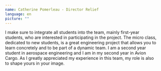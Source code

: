 ```yaml
---
name: Catherine Pomerleau - Director Relief
language: en
picture: ""
---
```

I make sure to integrate all students into the team, mainly first-year students, who are interested in participating in the project. The micro class, dedicated to new students, is a great engineering project that allows you to learn concretely and to be part of a dynamic team. I am a second year student in aerospace engineering and I am in my second year in Avion Cargo. As I greatly appreciated my experience in this team, my role is also to shape yours in your image.